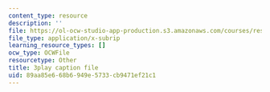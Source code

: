 ```yaml
---
content_type: resource
description: ''
file: https://ol-ocw-studio-app-production.s3.amazonaws.com/courses/res-9-003-brains-minds-and-machines-summer-course-summer-2015/89aa85e668b6949e5733cb9471ef21c1_Xj4nKgJW5yE.srt
file_type: application/x-subrip
learning_resource_types: []
ocw_type: OCWFile
resourcetype: Other
title: 3play caption file
uid: 89aa85e6-68b6-949e-5733-cb9471ef21c1
---
```

